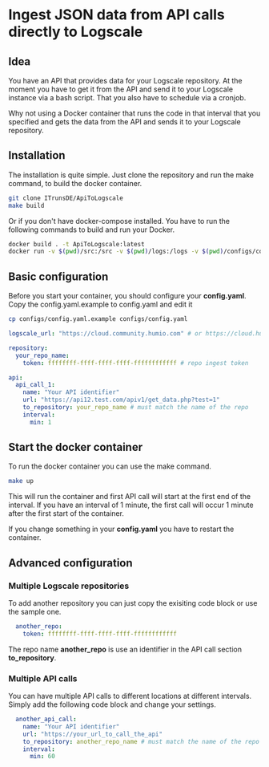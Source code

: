 # Ingest JSON data from API calls directly to Logscale

## Idea
You have an API that provides data for your Logscale repository. At the moment you have to get it from the API and send it to your Logscale instance via a bash script. That you also have to schedule via a cronjob.

Why not using a Docker container that runs the code in that interval that you specified and gets the data from the API and sends it to your Logscale repository.

## Installation

The installation is quite simple. Just clone the repository and run the make command, to build the docker container.

```bash
git clone ITrunsDE/ApiToLogscale
make build
```

Or if you don't have docker-compose installed. You have to run the following commands to build and run your Docker.

```bash
docker build . -t ApiToLogscale:latest
docker run -v $(pwd)/src:/src -v $(pwd)/logs:/logs -v $(pwd)/configs/config.yaml:/src/config.yaml ApiToLogscale
```

## Basic configuration

Before you start your container, you should configure your **config.yaml**. Copy the config.yaml.example to config.yaml and edit it

```bash
cp configs/config.yaml.example configs/config.yaml
```

```yaml
logscale_url: "https://cloud.community.humio.com" # or https://cloud.humio.com

repository:
  your_repo_name:
    token: ffffffff-ffff-ffff-ffff-ffffffffffff # repo ingest token

api:
  api_call_1:
    name: "Your API identifier"
    url: "https://api12.test.com/apiv1/get_data.php?test=1"
    to_repository: your_repo_name # must match the name of the repo
    interval:
      min: 1
```

## Start the docker container

To run the docker container you can use the make command.

```bash
make up
```

This will run the container and first API call will start at the first end of the interval. If you have an interval of 1 minute, the first call will occur 1 minute after the first start of the container.

If you change something in your **config.yaml** you have to restart the container.

## Advanced configuration

### Multiple Logscale repositories

To add another repository you can just copy the exisiting code block or use the sample one.

```yaml
  another_repo:
    token: ffffffff-ffff-ffff-ffff-ffffffffffff
```

The repo name **another_repo** is use an identifier in the API call section **to_repository**.


### Multiple API calls

You can have multiple API calls to different locations at different intervals. Simply add the following code block and change your settings.

```yaml
  another_api_call:
    name: "Your API identifier"
    url: "https://your_url_to_call_the_api"
    to_repository: another_repo_name # must match the name of the repo
    interval:
      min: 60
```
